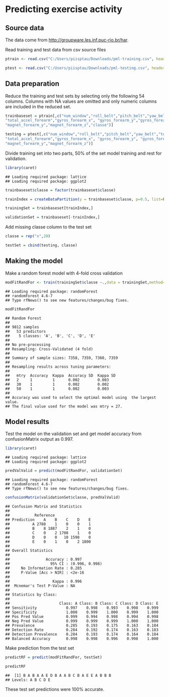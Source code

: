 Predicting exercise activity
========================================================

Source data
-----------

The data come from http://groupware.les.inf.puc-rio.br/har.

Read training and test data from csv source files


```r
ptrain <- read.csv("C:/Users/piisptau/Downloads/pml-training.csv", header=TRUE, stringsAsFactors=F)

ptest <- read.csv("C:/Users/piisptau/Downloads/pml-testing.csv", header=TRUE, stringsAsFactors=F)
```

Data preparation
----------------

Reduce the training and test sets by selecting only the following 54 columns. Columns with NA values are omitted and only numeric columns are included in the reduced set.



```r
trainbaseset = ptrain[,c("num_window","roll_belt","pitch_belt","yaw_belt","total_accel_belt","gyros_belt_x","gyros_belt_y","gyros_belt_z","accel_belt_x","accel_belt_y","accel_belt_z","magnet_belt_x","magnet_belt_y","magnet_belt_z","roll_arm","pitch_arm","yaw_arm","total_accel_arm", "gyros_arm_x","gyros_arm_y","gyros_arm_z","accel_arm_x","accel_arm_y","accel_arm_z","magnet_arm_x","magnet_arm_y","magnet_arm_z","roll_dumbbell","pitch_dumbbell","yaw_dumbbell","total_accel_dumbbell","gyros_dumbbell_x","gyros_dumbbell_y",   "gyros_dumbbell_z", "accel_dumbbell_x","accel_dumbbell_y",  "accel_dumbbell_z",  "magnet_dumbbell_x","magnet_dumbbell_y", "magnet_dumbbell_z",  "roll_forearm","pitch_forearm","yaw_forearm",
"total_accel_forearm","gyros_forearm_x", "gyros_forearm_y","gyros_forearm_z","accel_forearm_x","accel_forearm_y",  "accel_forearm_z", "magnet_forearm_x", 
"magnet_forearm_y","magnet_forearm_z","classe")]

testing = ptest[,c("num_window","roll_belt","pitch_belt","yaw_belt","total_accel_belt","gyros_belt_x","gyros_belt_y","gyros_belt_z","accel_belt_x","accel_belt_y","accel_belt_z","magnet_belt_x","magnet_belt_y","magnet_belt_z","roll_arm","pitch_arm","yaw_arm","total_accel_arm", "gyros_arm_x","gyros_arm_y","gyros_arm_z","accel_arm_x","accel_arm_y","accel_arm_z","magnet_arm_x","magnet_arm_y","magnet_arm_z","roll_dumbbell","pitch_dumbbell","yaw_dumbbell","total_accel_dumbbell","gyros_dumbbell_x","gyros_dumbbell_y",   "gyros_dumbbell_z",  "accel_dumbbell_x","accel_dumbbell_y",  "accel_dumbbell_z",  "magnet_dumbbell_x","magnet_dumbbell_y", "magnet_dumbbell_z",  "roll_forearm","pitch_forearm","yaw_forearm",
"total_accel_forearm","gyros_forearm_x", "gyros_forearm_y", "gyros_forearm_z", "accel_forearm_x","accel_forearm_y", "accel_forearm_z", "magnet_forearm_x", 
"magnet_forearm_y","magnet_forearm_z")]
```

Divide training set into two parts, 50% of the set model training and rest for validation.



```r
library(caret)
```

```
## Loading required package: lattice
## Loading required package: ggplot2
```

```r
trainbaseset$classe = factor(trainbaseset$classe)

trainIndex = createDataPartition(y = trainbaseset$classe, p=0.5, list=FALSE) 

trainingSet = trainbaseset[trainIndex,]

validationSet = trainbaseset[-trainIndex,]
```

Add missing classe column to the test set


```r
classe = rep("x",20)

testSet = cbind(testing, classe)
```

Making the model
----------------

Make a random forest model with 4-fold cross validation


```r
modFitRandFor <- train(trainingSet$classe ~.,data = trainingSet,method="rf", trControl=trainControl(method="cv", number=4))
```

```
## Loading required package: randomForest
## randomForest 4.6-7
## Type rfNews() to see new features/changes/bug fixes.
```

```r
modFitRandFor
```

```
## Random Forest 
## 
## 9812 samples
##   53 predictors
##    5 classes: 'A', 'B', 'C', 'D', 'E' 
## 
## No pre-processing
## Resampling: Cross-Validated (4 fold) 
## 
## Summary of sample sizes: 7358, 7359, 7360, 7359 
## 
## Resampling results across tuning parameters:
## 
##   mtry  Accuracy  Kappa  Accuracy SD  Kappa SD
##   2     1         1      0.002        0.003   
##   30    1         1      0.002        0.002   
##   50    1         1      0.002        0.003   
## 
## Accuracy was used to select the optimal model using  the largest value.
## The final value used for the model was mtry = 27.
```

Model results
-------------

Test the model on the validation set and get model accuracy from confusionMatrix output as 0.997. 


```r
library(caret)
```

```
## Loading required package: lattice
## Loading required package: ggplot2
```

```r
predValValid = predict(modFitRandFor, validationSet)
```

```
## Loading required package: randomForest
## randomForest 4.6-7
## Type rfNews() to see new features/changes/bug fixes.
```

```r
confusionMatrix(validationSet$classe, predValValid)
```

```
## Confusion Matrix and Statistics
## 
##           Reference
## Prediction    A    B    C    D    E
##          A 2788    1    0    0    1
##          B    8 1887    2    1    0
##          C    0    2 1708    1    0
##          D    0    0   10 1598    0
##          E    0    1    0    2 1800
## 
## Overall Statistics
##                                         
##                Accuracy : 0.997         
##                  95% CI : (0.996, 0.998)
##     No Information Rate : 0.285         
##     P-Value [Acc > NIR] : <2e-16        
##                                         
##                   Kappa : 0.996         
##  Mcnemar's Test P-Value : NA            
## 
## Statistics by Class:
## 
##                      Class: A Class: B Class: C Class: D Class: E
## Sensitivity             0.997    0.998    0.993    0.998    0.999
## Specificity             1.000    0.999    1.000    0.999    1.000
## Pos Pred Value          0.999    0.994    0.998    0.994    0.998
## Neg Pred Value          0.999    0.999    0.999    1.000    1.000
## Prevalence              0.285    0.193    0.175    0.163    0.184
## Detection Rate          0.284    0.192    0.174    0.163    0.183
## Detection Prevalence    0.284    0.193    0.174    0.164    0.184
## Balanced Accuracy       0.998    0.998    0.996    0.998    1.000
```

Make prediction from the test set


```r
predictRF = predict(modFitRandFor, testSet)

predictRF
```

```
##  [1] B A B A A E D B A A B C B A E E A B B B
## Levels: A B C D E
```

These test set predictions were 100% accurate.


